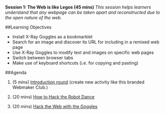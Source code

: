 **Session 1: The Web is like Legos (45 mins)** *This session helps learners understand that any webpage can be taken apart and reconstructed due to the open nature of the web.*

##Learning Objectives

* Install X-Ray Goggles as a bookmarklet
* Search for an image and discover its URL for including in a remixed web page
* Use X-Ray Goggles to modify text and images on specific web pages
* Switch between browser tabs
* Make use of keyboard shortcuts (i.e. for copying and pasting) 

##Agenda

1. (5 mins) [Introduction round](https://laura.makes.org/thimble/introductions-and-setup) (create new activity like this branded Webmaker Club.)
 
2. (20 mins) [How to Hack the Robot Dance](https://mozteach.makes.org/thimble/how-to-hack-the-robot-dance)

3. (20 mins) [Hack the Web with the Goggles](https://mozteach.makes.org/thimble/hack-the-web-with-the-goggles)